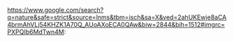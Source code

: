 https://www.google.com/search?q=nature&safe=strict&source=lnms&tbm=isch&sa=X&ved=2ahUKEwje8aCA4brmAhVLj54KHZK1A70Q_AUoAXoECA0QAw&biw=2844&bih=1512#imgrc=PXPQIb6MdTwn4M:
